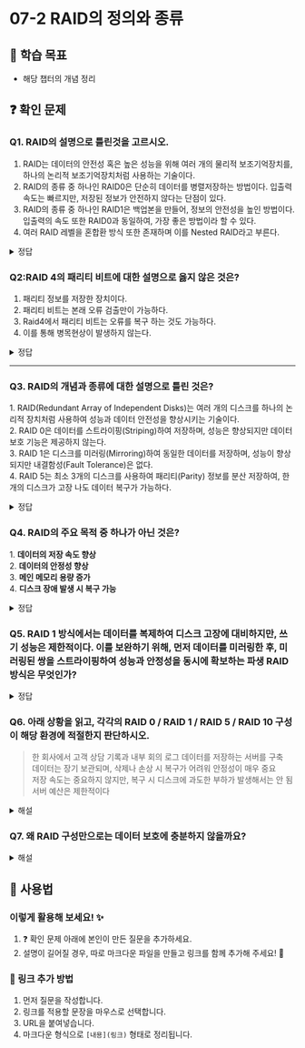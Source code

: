 # 07-2 RAID의 정의와 종류

## 📌 학습 목표
- 해당 챕터의 개념 정리

## ❓ 확인 문제

### Q1. RAID의 설명으로 틀린것을 고르시오.

1. RAID는 데이터의 안전성 혹은 높은 성능을 위해 여러 개의 물리적 보조기억장치를, 하나의 논리적 보조기억장치처럼 사용하는 기술이다.
2. RAID의 종류 중 하나인 RAID0은 단순히 데이터를 병렬저장하는 방법이다. 입출력 속도는 빠르지만, 저장된 정보가 안전하지 않다는 단점이 있다.
3. RAID의 종류 중 하나인 RAID1은 백업본을 만들어, 정보의 안전성을 높인 방법이다. 입출력의 속도 또한 RAID0과 동일하여, 가장 좋은 방법이라 할 수 있다.
4. 여러 RAID 레벨을 혼합환 방식 또한 존재하며 이를 Nested RAID라고 부른다.

<details>
<summary>정답</summary>

##### 3. RAID의 종류 중 하나인 RAID1은 백업본을 만들어, 정보의 안전성을 높인 방법이다. 입출력의 속도 또한 RAID0과 동일하여, 가장 좋은 방법이라 할 수 있다.

**[해설]**

- 백업본을 이용하여 정보의 안전성을 높인 것은 사실이다. 하지만, 데이터를 쓸 때 원본과 복사본 두 군데에 쓰기 때문에 속도 측면에서는 RAID0보다 느리다. 또한, 완전한 복사본을 만들기 때문에, 실질적으로 저장 가능한 데이터는 RAID0을 쓸 때의 1/2배라고 할 수 있다.

</details>


### Q2:RAID 4의 패리티 비트에 대한 설명으로 옳지 않은 것은?


1. 패리티 정보를 저장한 장치이다.
2. 패리티 비트는 본래 오류 검출만이 가능하다.
3. Raid4에서 패리티 비트는 오류를 복구 하는 것도 가능하다.  
4. 이를 통해 병목현상이 발생하지 않는다.



<details>
<summary>정답</summary>

### 4. 이를 통해 병목현상이 발생하지 않는다.

- Raid4에서는 새로운 데이터가 저장될때마다 패리티를 저장하는 디스크에도 데이터를 쓰게 되므로 병목현상이 발생한다.

- 이를 보완하기 위해 패리티 정보를 분산하여 저장하는 방식이 Raid5이다.


</details>

---

### Q3. RAID의 개념과 종류에 대한 설명으로 틀린 것은?

1️. RAID(Redundant Array of Independent Disks)는 여러 개의 디스크를 하나의 논리적 장치처럼 사용하여 성능과 데이터 안전성을 향상시키는 기술이다.  
2️. RAID 0은 데이터를 스트라이핑(Striping)하여 저장하며, 성능은 향상되지만 데이터 보호 기능은 제공하지 않는다.  
3️. RAID 1은 디스크를 미러링(Mirroring)하여 동일한 데이터를 저장하며, 성능이 향상되지만 내결함성(Fault Tolerance)은 없다.  
4️. RAID 5는 최소 3개의 디스크를 사용하여 패리티(Parity) 정보를 분산 저장하여, 한 개의 디스크가 고장 나도 데이터 복구가 가능하다.  

<details>
<summary>정답</summary>

**3. RAID 1은 디스크를 미러링(Mirroring)하여 동일한 데이터를 저장하며, 성능이 향상되지만 내결함성(Fault Tolerance)은 없다. ❌**  

**[해설]**  

**1. RAID(Redundant Array of Independent Disks)는 여러 개의 디스크를 하나의 논리적 장치처럼 사용하여 성능과 데이터 안전성을 향상시키는 기술이다. ✅**  
   - RAID는 여러 개의 디스크를 조합하여 성능을 향상시키거나 데이터 보호 기능을 제공하는 기술입니다.  

**2. RAID 0은 데이터를 스트라이핑(Striping)하여 저장하며, 성능은 향상되지만 데이터 보호 기능은 제공하지 않는다. ✅**  
   - RAID 0은 데이터를 여러 디스크에 분산 저장하여 속도를 높이지만, 데이터 복구 기능이 없으며 한 개의 디스크라도 고장 나면 모든 데이터가 손실됩니다.  

**3. RAID 1은 디스크를 미러링(Mirroring)하여 동일한 데이터를 저장하며, 성능이 향상되지만 내결함성(Fault Tolerance)은 없다. ❌**  
   - RAID 1은 동일한 데이터를 두 개의 디스크에 저장하여 내결함성을 제공합니다. 한 개의 디스크가 고장 나도 데이터를 보호할 수 있습니다.  

**4. RAID 5는 최소 3개의 디스크를 사용하여 패리티(Parity) 정보를 분산 저장하여, 한 개의 디스크가 고장 나도 데이터 복구가 가능하다. ✅**  
   - RAID 5는 성능과 데이터 보호 기능을 모두 제공하며, 패리티 정보를 분산 저장하여 한 개의 디스크 장애 발생 시 데이터 복구가 가능합니다.  

</details>

### Q4. RAID의 주요 목적 중 하나가 아닌 것은?

1️. **데이터의 저장 속도 향상** <br>
2️. **데이터의 안정성 향상** <br>
3️. **메인 메모리 용량 증가** <br>
4️. **디스크 장애 발생 시 복구 가능**<br>

<details>
<summary>정답</summary>

3️. **메인 메모리 용량 증가**
   - RAID는 **스토리지(보조기억장치)의 성능과 안정성을 개선**하는 기술이지, CPU가 사용하는 메인 메모리(RAM)의 크기와는 관련이 없음.

**[해설]**  

**1. 데이터의 저장 속도 향상**  
   - RAID 0과 같이 여러 디스크에 데이터를 **분산 저장(striping)** 하면 읽기 및 쓰기 속도가 향상됨.

**2. 데이터의 안정성 향상**  
   - RAID 1(미러링), RAID 5(패리티 기반) 등의 방식은 데이터 손실을 방지하는 기능을 제공하여 안정성을 높임.

**4. 디스크 장애 발생 시 복구 가능**  
   - RAID 1, RAID 5, RAID 6과 같은 구조는 디스크가 고장 나더라도 데이터를 복구할 수 있도록 설계되어 있음.

</details>

### Q5. RAID 1 방식에서는 데이터를 복제하여 디스크 고장에 대비하지만, 쓰기 성능은 제한적이다. 이를 보완하기 위해, 먼저 데이터를 미러링한 후, 미러링된 쌍을 스트라이핑하여 성능과 안정성을 동시에 확보하는 파생 RAID 방식은 무엇인가?

<details>
<summary>정답</summary>

<h4>RAID 10</h4>

- RAID 1은 데이터를 그대로 두 디스크에 복자하는 구조
- 두 디스크 모두에 같은 데이터를 기록해야 해서 쓰기 병목이 발생할 수 있음

Disk 1: [ A1 ] [ A2 ] [ B1 ] [ B2 ]
Disk 2: [ A1 ] [ A2 ] [ B1 ] [ B2 ]   ← Disk 1 복사

- RAID 10은 원본 데이터 미러링을 진행 한 후 스트라이핑을 하여 미러링 쌍에 데이터를 저장함
- 병렬적인 쓰기가 가능하기 때문에 RAID 1 보다 쓰기 병목이 감소

Disk 1: [ A1 ] [ B1 ] [ C1 ] [ D1 ]
Disk 2: [ A1 ] [ B1 ] [ C1 ] [ D1 ]   ← Disk 1 복사

Disk 3: [ A2 ] [ B2 ] [ C2 ] [ D2 ]
Disk 4: [ A2 ] [ B2 ] [ C2 ] [ D2 ]   ← Disk 3 복사

</details>


### Q6. 아래 상황을 읽고, 각각의 RAID 0 / RAID 1 / RAID 5 / RAID 10 구성이 해당 환경에 적절한지 판단하시오.

> 한 회사에서 고객 상담 기록과 내부 회의 로그 데이터를 저장하는 서버를 구축  
> 데이터는 장기 보관되며, 삭제나 손상 시 복구가 어려워 안정성이 매우 중요  
> 저장 속도는 중요하지 않지만, 복구 시 디스크에 과도한 부하가 발생해서는 안 됨  
> 서버 예산은 제한적이다


<details>
<summary>해설</summary>

| RAID 구성 | 적절성 | 이유 |
|-----------|--------|------|
| RAID 0 | 부적절함 | 성능은 좋지만 복구 기능 없음. 디스크 하나만 고장 나도 전체 데이터 손실 |
| RAID 1 | 적절함 | 복제본을 만들어 안정성이 높고, 복구 시 디스크 부하가 적음. 예산이 적은 환경에 적합 |
| RAID 5 | 부적절함 | 저장 효율은 좋지만, 복구 시 디스크 부하가 크고 복구 시간이 길어 안정성 면에서 위험 |
| RAID 10 | 적절함 (조건부) | 안정성과 성능은 우수하나, 디스크 4개 이상 필요해 예산이 제한된 환경에서는 어려울 수 있음 |

---

- **RAID 0**:  
  속도가 가장 중요한 환경 (예: 캐시 서버, 비중요 임시 데이터 처리)

- **RAID 1**:  
  안정성이 가장 중요한 소규모 시스템 (예: 로그 서버, 소형 데이터 서버)

- **RAID 5**:  
  저장 효율과 안정성의 균형이 필요한 일반적인 서버 (예: NAS, 파일 서버)

- **RAID 6**:  
  이중 장애 대비가 필요한 대용량 저장 서버 (예: 장기 보관용 백업 서버)

- **RAID 10**:  
  성능과 안정성이 모두 중요한 환경 (예: 데이터베이스 서버, 고성능 업무 서버)

</details>

### Q7. 왜 RAID 구성만으로는 데이터 보호에 충분하지 않을까요?

<details>
<summary>해설</summary>

- **디스크 고장 시나리오**   
  - 복구 도중 **다른 디스크도 고장** 나면 전체 데이터 손실로 이어짐
  - 대체적으로 동일한 제조사와 모델의 디스크를 동시에 구매하여 RAID를 구성하기 때문에, **빈번하게 유사한 시점에 고장** 발생

- **데이터 손상 전파**  
  - **사용자 실수**, **바이러스 감염**, **파일 시스템 오류** 등이 발생하면, RAID는 이러한 손상을 **모든 디스크에 그대로 복제**
  - 해당 방식은 데이터의 안정성을 보장하지 못함
  - 예를 들어, 2017년 GitLab에서는 데이터베이스 관리 중 실수로 주요 데이터를 삭제하는 사고가 발생했었음

- **RAID의 목적**  
  - RAID는 **시스템의 가용성**을 높이기 위한 기술로, **데이터의 완전한 보호**를 보장하지 않음  
  - RAID 구성만으로는 충분하지 않으며, 이를 보완하는 **정기적인 백업 전략이 반드시 필요**합니다.

---

### 현직자 인터뷰&실제 사례

> RAID 1을 사용하던 시스템에서 파일 시스템 오류 발생  
> → RAID가 오류를 그대로 복제  
> → 백업 없었고, 결국 복구 불가능  
>
> 출처: [AI타임즈](https://www.aitimes.kr/news/articleView.html?idxno=25065)
 
> **GitLab 데이터 손실 사고 (2017년)**  
> GitLab에서 데이터베이스 관리 중 관리자의 실수로 주요 데이터가 삭제되는 사고가 발생
> 당시 시스템은 RAID 1과 유사하게 데이터를 실시간으로 복제하는 구조(PostgreSQL 복제)를 사용,
> 삭제된 내용이 복제본에도 그대로 반영되어 복구가 불가능
> 게다가 **백업 시스템도 정상적으로 작동하지 않아**, 결과적으로 **약 6시간 분량의 데이터가 유실**되고, 서비스도 중단되었음
>
> 출처: [GitLab 공식 블로그](https://about.gitlab.com/blog/postmortem-of-database-outage-of-january-31/)

</details>





## 📝 사용법  
### 이렇게 활용해 보세요! ✨  
1. ❓ 확인 문제 아래에 본인이 만든 질문을 추가하세요.  
2. 설명이 길어질 경우, 따로 마크다운 파일을 만들고 링크를 함께 추가해 주세요! 🔗  

### 🔗 링크 추가 방법  
1. 먼저 질문을 작성합니다.  
2. 링크를 적용할 문장을 마우스로 선택합니다.  
3. URL을 붙여넣습니다.  
4. 마크다운 형식으로 `[내용](링크)` 형태로 정리됩니다.  
